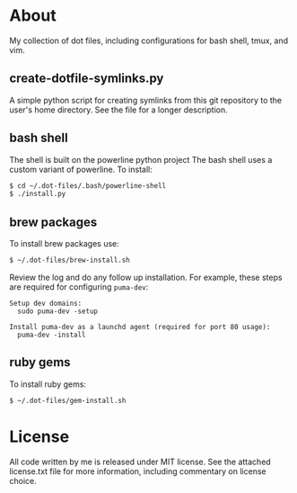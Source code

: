 About
================================================================================

My collection of dot files, including configurations for bash shell, tmux, 
and vim.

create-dotfile-symlinks.py
--------------------------------------------------------------------------------

A simple python script for creating symlinks from this git repository to the
user's home directory. See the file for a longer description.

bash shell
--------------------------------------------------------------------------------

The shell is built on the powerline python project
The bash shell uses a custom variant of powerline. To install:

```bash
$ cd ~/.dot-files/.bash/powerline-shell
$ ./install.py
```

brew packages
--------------------------------------------------------------------------------

To install brew packages use:

```bash
$ ~/.dot-files/brew-install.sh
```

Review the log and do any follow up installation. For example, these steps are
required for configuring `puma-dev`:

```
Setup dev domains:
  sudo puma-dev -setup

Install puma-dev as a launchd agent (required for port 80 usage):
  puma-dev -install
```

ruby gems
--------------------------------------------------------------------------------

To install ruby gems:

```bash
$ ~/.dot-files/gem-install.sh
```

License
================================================================================

All code written by me is released under MIT license. See the attached
license.txt file for more information, including commentary on license choice.
